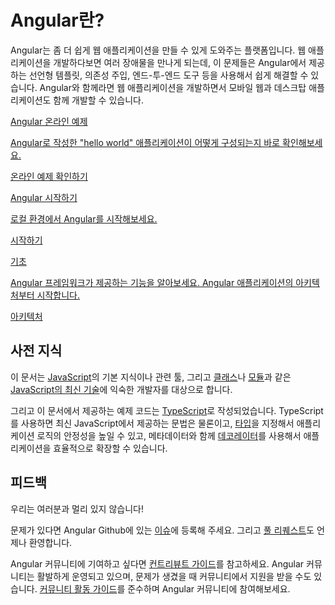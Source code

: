 <!--
<h1 class="no-toc">What is Angular?</h1>
-->
<h1 class="no-toc">Angular란?</h1>

<!--
Angular is a platform that makes it easy to build applications with the web. Angular combines declarative templates, dependency injection, end to end tooling, and integrated best practices to solve development challenges. Angular empowers developers to build applications that live on the web, mobile, or the desktop
-->
Angular는 좀 더 쉽게 웹 애플리케이션을 만들 수 있게 도와주는 플랫폼입니다.
웹 애플리케이션을 개발하다보면 여러 장애물을 만나게 되는데, 이 문제들은 Angular에서 제공하는 선언형 템플릿, 의존성 주입, 엔드-투-엔드 도구 등을 사용해서 쉽게 해결할 수 있습니다.
Angular와 함께라면 웹 애플리케이션을 개발하면서 모바일 웹과 데스크탑 애플리케이션도 함께 개발할 수 있습니다.

<div class="card-container">
  <a href="generated/live-examples/toh-pt1/stackblitz.html" target="_blank" class="docs-card"
    title="Experience Angular in a live coding environment">
      <!--
      <section>Get a Glimpse of Angular</section>
      <p>A quick look at an Angular "hello world" application.</p>
      <p class="card-footer">Angular in Action</p>
      -->
      <section>Angular 온라인 예제</section>
      <p>Angular로 작성한 "hello world" 애플리케이션이 어떻게 구성되는지 바로 확인해보세요.</p>
      <p class="card-footer">온라인 예제 확인하기</p>
  </a>

  <a href="guide/quickstart" class="docs-card" title="Angular Getting Started">
      <!--
      <section>Get Going with Angular</section>
      <p>Get going on your own environment with the Getting Started.</p>
      <p class="card-footer">Quickstart</p>
      -->
      <section>Angular 시작하기</section>
      <p>로컬 환경에서 Angular를 시작해보세요.</p>
      <p class="card-footer">시작하기</p>
  </a>

  <a href="guide/architecture" class="docs-card" title="Angular Architecture">
      <!--
      <section>Fundamentals</section>
      <p>Learn Angular application fundamentals, starting with an architecture overview.</p>
      <p class="card-footer">Architecture</p>
      -->
      <section>기초</section>
      <p>Angular 프레임워크가 제공하는 기능을 알아보세요. Angular 애플리케이션의 아키텍처부터 시작합니다.</p>
      <p class="card-footer">아키텍처</p>
  </a>
</div>

<!--
## Assumptions
-->
## 사전 지식
<!--
This documentation assumes that you are already familiar with
[JavaScript](https://developer.mozilla.org/en-US/docs/Web/JavaScript/A_re-introduction_to_JavaScript "Learn JavaScript"),
and some of the tools from the
[latest standards](https://babeljs.io/learn-es2015/ "Latest JavaScript standards") such as
[classes](https://developer.mozilla.org/en-US/docs/Web/JavaScript/Reference/Classes "ES2015 Classes")
and [modules](https://developer.mozilla.org/en-US/docs/Web/JavaScript/Reference/Statements/import "ES2015 Modules").
-->
이 문서는 [JavaScript](https://developer.mozilla.org/en-US/docs/Web/JavaScript/A_re-introduction_to_JavaScript "JavaScript 소개")의 기본 지식이나 관련 툴, 그리고 [클래스](https://developer.mozilla.org/en-US/docs/Web/JavaScript/Reference/Classes "ES2015 클래스")나 [모듈](https://developer.mozilla.org/en-US/docs/Web/JavaScript/Reference/Statements/import "ES2015 모듈")과 같은 [JavaScript의 최신 기술](https://babeljs.io/learn-es2015/ "최신 JavaScript 기술")에 익숙한 개발자를 대상으로 합니다.
<!--
The code samples are written using [TypeScript](https://www.typescriptlang.org/ "TypeScript").
Most Angular code can be written with just the latest JavaScript,
using [types](https://www.typescriptlang.org/docs/handbook/classes.html "TypeScript Types") for dependency injection,
and using [decorators](https://www.typescriptlang.org/docs/handbook/decorators.html "Decorators") for metadata.
-->
그리고 이 문서에서 제공하는 예제 코드는 [TypeScript](https://www.typescriptlang.org/ "TypeScript")로 작성되었습니다.
TypeScript를 사용하면 최신 JavaScript에서 제공하는 문법은 물론이고, [타입](https://www.typescriptlang.org/docs/handbook/classes.html "TypeScript Types")을 지정해서 애플리케이션 로직의 안정성을 높일 수 있고, 메타데이터와 함께 [데코레이터](https://www.typescriptlang.org/docs/handbook/decorators.html "Decorators")를 사용해서 애플리케이션을 효율적으로 확장할 수 있습니다.

<!--
## Feedback
-->
## 피드백

<!--
You can sit with us!
-->
우리는 여러분과 멀리 있지 않습니다!

<!--
You can file documentation
[issues](https://github.com/angular/angular/issues "Angular Github issues") and create
[pull requests](https://github.com/angular/angular/pulls "Angular Github pull requests")
on the Angular Github repository.
-->
문제가 있다면 Angular Github에 있는 [이슈](https://github.com/angular/angular/issues "Angular Github 이슈")에 등록해 주세요. 그리고 [풀 리퀘스트](https://github.com/angular/angular/pulls "Angular Github 풀 리퀘스트")도 언제나 환영합니다.
<!--
The [contributing guide](https://github.com/angular/angular/blob/master/CONTRIBUTING.md "Contributing guide")
will help you contribute to the community.
Our community values  respectful, supportive communication.
Please consult and adhere to the
[code of conduct](https://github.com/angular/code-of-conduct/blob/master/CODE_OF_CONDUCT.md "contributor code of conduct").
-->
Angular 커뮤니티에 기여하고 싶다면 [컨트리뷰트 가이드](https://github.com/angular/angular/blob/master/CONTRIBUTING.md "컨트리뷰트 가이드")를 참고하세요.
Angular 커뮤니티는 활발하게 운영되고 있으며, 문제가 생겼을 때 커뮤니티에서 지원을 받을 수도 있습니다.
[커뮤니티 활동 가이드](https://github.com/angular/code-of-conduct/blob/master/CODE_OF_CONDUCT.md "커뮤니티 활동 가이드")를 준수하며 Angular 커뮤니티에 참여해보세요.